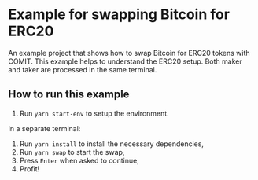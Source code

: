 # Example for swapping Bitcoin for ERC20

An example project that shows how to swap Bitcoin for ERC20 tokens with COMIT.
This example helps to understand the ERC20 setup.
Both maker and taker are processed in the same terminal.

## How to run this example

1. Run `yarn start-env` to setup the environment.

In a separate terminal:

1. Run `yarn install` to install the necessary dependencies,
2. Run `yarn swap` to start the swap,
3. Press `Enter` when asked to continue,
4. Profit!
